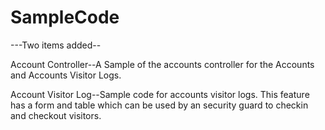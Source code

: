 # SampleCode

---Two items added--

Account Controller--A Sample of the accounts controller for the Accounts and Accounts Visitor Logs.

Account Visitor Log--Sample code for accounts visitor logs. This feature has a form and table which can be used by an security guard to checkin and checkout visitors. 
